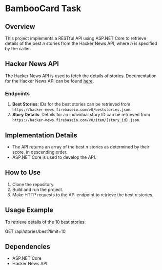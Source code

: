 # BambooCard Task

## Overview
This project implements a RESTful API using ASP.NET Core to retrieve details of the best *n* stories from the Hacker News API, where *n* is specified by the caller.

## Hacker News API
The Hacker News API is used to fetch the details of stories. Documentation for the Hacker News API can be found [here](https://github.com/HackerNews/API).

### Endpoints
1. **Best Stories**: IDs for the best stories can be retrieved from `https://hacker-news.firebaseio.com/v0/beststories.json`.
2. **Story Details**: Details for an individual story ID can be retrieved from `https://hacker-news.firebaseio.com/v0/item/{story_id}.json`.

## Implementation Details
- The API returns an array of the best *n* stories as determined by their score, in descending order.
- ASP.NET Core is used to develop the API.

## How to Use
1. Clone the repository.
2. Build and run the project.
3. Make HTTP requests to the API endpoint to retrieve the best *n* stories.

## Usage Example
To retrieve details of the 10 best stories:

GET /api/stories/best?limit=10

## Dependencies
- ASP.NET Core
- Hacker News API


